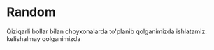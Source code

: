 # Random
Qiziqarli bollar bilan choyxonalarda to'planib qolganimizda ishlatamiz. kelishalmay qolganimizda
